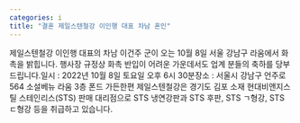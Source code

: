 ```yaml
---
categories: i
title: "결혼 제일스텐철강 이인행 대표 차남 혼인"
---
```

제일스텐철강 이인행 대표의 차남 이건주 군이 오는 10월 8일 서울 강남구 라움에서 화촉을 밝힙니다. 행사장 규정상 화촉 반입이 어려운 가운데서도 업계 분들의 축하를 당부드립니다.일시 : 2022년 10월 8일 토요일 오후 6시 30분장소 : 서울시 강남구 언주로 564 소설베뉴 라움 3층 폰드 가든한편 제일스텐철강은 경기도 김포 소재 현대비앤지스틸 스테인리스(STS) 판매 대리점으로 STS 냉연강판과 STS 후판, STS ㄱ형강, STS ㄷ형강 등을 취급하고 있습니다.